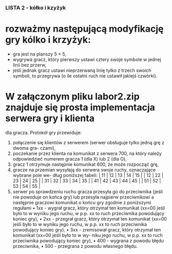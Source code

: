 ### LISTA 2 - kółko i kzyżyk

# rozważmy następującą modyfikację gry kólko i krzyżyk:
- gra jest na planszy 5 × 5,
- wygrywa gracz, który pierwszy ustawi cztery swoje symbole w jednej linii bez przerw,
- jeśli jednak gracz ustawi nieprzerwaną linię tylko z trzech swoich symboli, to przegrywa
(o ile ostatni ruch nie ustawił jakiejś czwórki).

# W załączonym pliku labor2.zip znajduje się prosta implementacja serwera gry i klienta
dla gracza. Protokół gry przewiduje:
1. połączenie się klientów z serwerem (serwer obsługuje tylko jedną grę z dwoma gra-
czami),
2. poczekanie przez klienta na komunikat z serwera 700, na który należy odpowiedzieć
numerem gracza 1 (dla X) lub 2 (dla O),
3. gracz 1 otrzymuje następnie komunikat 600, że może rozpocząć grę,
4. gracze na przemian wysyłają do serwera swoje ruchy, oznaczające wybrane pole we-
dług poniższej tabeli:
| 11 | 12 | 13 | 14 | 15 |
| 12 | 22 | 23 | 24 | 25 |
| 31 | 32 | 33 | 34 | 35 |
| 41 | 42 | 43 | 44 | 45 |
| 51 | 52 | 53 | 54 | 55 |
5. serwer po sprawdzeniu ruchu gracza przesyła go do przeciwnika (jeśli nie powoduje
on końca gry) lub przesyła najpierw przeciwnikowi a następnie graczowi komunikat o
końcu gry zgodnie z poniższymi regułami
• 1xx - wygrał gracz, który otrzymał ten komunikat (xx=00 jeśli było to w wyniku
jego ruchu, w p.p. xx to ruch przeciwnika powodujący koniec gry),
• 2xx - przegrał gracz, który otrzymał ten komunikat (xx=00 jeśli było to w wyniku
jego ruchu, w p.p. xx to ruch przeciwnika powodujący koniec gry),
• 3xx - zremisował gracz, który otrzymał ten komunikat (xx=00 jeśli było to w wy-
niku jego ruchu, w p.p. xx to ruch przeciwnika powodujący koniec gry),
• 400 - wygrana z powodu błędu przeciwnika,
• 500 - przegrana z powodu własnego błędu.
